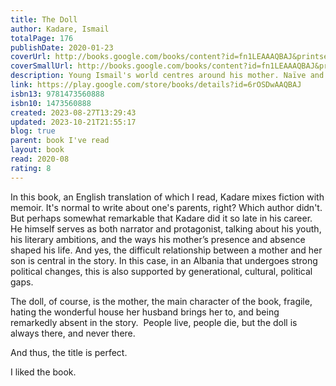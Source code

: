 ```yaml
---
title: The Doll
author: Kadare, Ismail
totalPage: 176
publishDate: 2020-01-23
coverUrl: http://books.google.com/books/content?id=fn1LEAAAQBAJ&printsec=frontcover&img=1&zoom=1&edge=curl&source=gbs_api
coverSmallUrl: http://books.google.com/books/content?id=fn1LEAAAQBAJ&printsec=frontcover&img=1&zoom=5&edge=curl&source=gbs_api
description: Young Ismail's world centres around his mother. Naïve and fragile as a paper doll, she is an unlikely presence in her husband's imposing house, with its hidden rooms and infamous dungeon. Yet despite her youthful nature, she is not without her own enigmas. Most of all, she fears that her intellectual, radical son will exchange her for a superior mother when he becomes a famous writer. From the winner of the first ever Man Booker International Prize, this is a disarming story of home and creative ambition, of personal and political freedom. Rooted in the author's own childhood in Albania, it is dedicated to the memory of his mother.
link: https://play.google.com/store/books/details?id=6rOSDwAAQBAJ
isbn13: 9781473560888
isbn10: 1473560888
created: 2023-08-27T13:29:43
updated: 2023-10-21T21:55:17
blog: true
parent: book I've read
layout: book
read: 2020-08
rating: 8
---
```

  
In this  book, an English translation of which I read, Kadare mixes fiction with memoir.  It's normal to write about one's parents, right? Which author didn't.  But perhaps somewhat remarkable that Kadare did it so late in his career.  He himself serves as both narrator and protagonist, talking about his youth, his literary ambitions, and the ways his mother’s presence and absence shaped his life. And yes, the difficult relationship between a mother and her son is central in the story.  In this case, in an Albania that undergoes strong political changes, this is also supported by generational, cultural, political gaps.    
  
The doll, of course, is the mother, the main character of the book, fragile, hating the wonderful house her husband brings her to, and being remarkedly absent in the story.  People live, people die, but the doll is always there, and never there.    
  
And thus, the title is perfect.  
  
I liked the book.    
